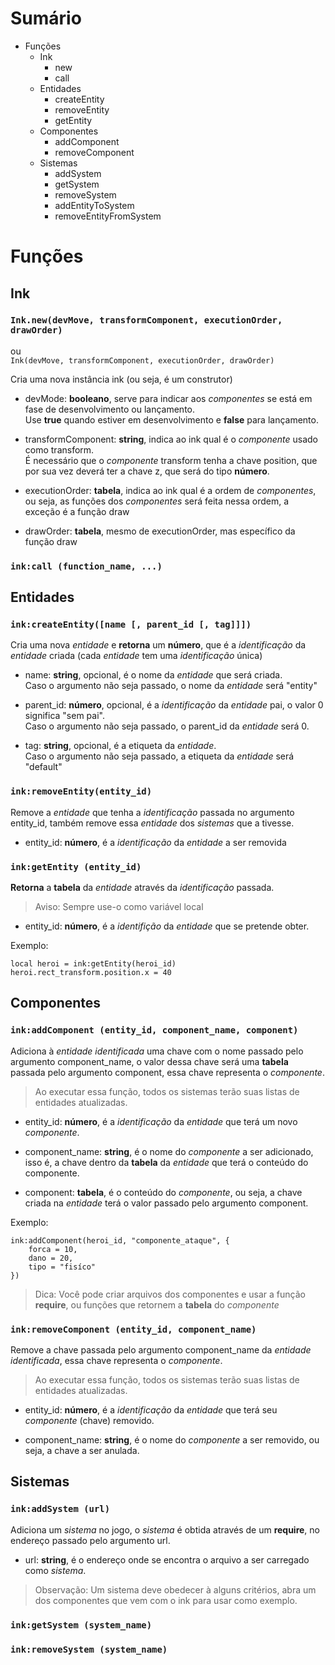 # Sumário
* Funções
    * Ink
        * new
        * call
    * Entidades
        * createEntity
        * removeEntity
        * getEntity
    * Componentes
        * addComponent
        * removeComponent
    * Sistemas
        * addSystem
        * getSystem
        * removeSystem
        * addEntityToSystem
        * removeEntityFromSystem

# Funções
## Ink
### `Ink.new(devMove, transformComponent, executionOrder, drawOrder)`  
ou  
`Ink(devMove, transformComponent, executionOrder, drawOrder)`  

Cria uma nova instância ink (ou seja, é um construtor)

* devMode: **booleano**, serve para indicar aos _componentes_ se está em fase de desenvolvimento ou lançamento.  
Use **true** quando estiver em desenvolvimento e **false** para lançamento.

* transformComponent: **string**, indica ao ink qual é o _componente_ usado como transform.  
É necessário que o _componente_ transform tenha a chave position, que por sua vez deverá ter a chave z, que será do tipo **número**.

* executionOrder: **tabela**, indica ao ink qual é a ordem de _componentes_, ou seja, as funções dos _componentes_ será feita nessa ordem, a exceção é a função draw

* drawOrder: **tabela**, mesmo de executionOrder, mas específico da função draw

### `ink:call (function_name, ...)`

## Entidades

### `ink:createEntity([name [, parent_id [, tag]]])`

Cria uma nova _entidade_ e **retorna** um **número**, que é a _identificação_ da _entidade_ criada (cada _entidade_ tem uma _identificação_ única)

* name: **string**, opcional, é o nome da _entidade_ que será criada.  
Caso o argumento não seja passado, o nome da _entidade_ será "entity"

* parent_id: **número**, opcional, é a _identificação_ da _entidade_ pai, o valor 0 significa "sem pai".  
Caso o argumento não seja passado, o parent_id da _entidade_ será 0.

* tag: **string**, opcional, é a etiqueta da _entidade_.  
Caso o argumento não seja passado, a etiqueta da _entidade_ será "default"


### `ink:removeEntity(entity_id)`

Remove a _entidade_ que tenha a _identificação_ passada no argumento   entity_id, também remove essa _entidade_ dos _sistemas_ que a tivesse.

* entity_id: **número**, é a _identificação_ da _entidade_ a ser removida


### `ink:getEntity (entity_id)`

**Retorna** a **tabela** da _entidade_ através da _identificação_ passada.
> Aviso: Sempre use-o como variável local

* entity_id: **número**, é a _identifição_ da _entidade_ que se pretende obter.

Exemplo:

    local heroi = ink:getEntity(heroi_id)
    heroi.rect_transform.position.x = 40

## Componentes

### `ink:addComponent (entity_id, component_name, component)`

Adiciona à _entidade_ _identificada_ uma chave com o nome passado pelo argumento component_name, o valor dessa chave será uma **tabela** passada pelo argumento component, essa chave representa o _componente_.
> Ao executar essa função, todos os sistemas terão suas listas de entidades atualizadas.

* entity_id: **número**, é a _identificação_ da _entidade_ que terá um novo _componente_.

* component_name: **string**, é o nome do _componente_ a ser adicionado, isso é, a chave dentro da **tabela** da _entidade_ que terá o conteúdo do componente.

* component: **tabela**, é o conteúdo do _componente_, ou seja, a chave criada na _entidade_ terá o valor passado pelo argumento component.

Exemplo:

    ink:addComponent(heroi_id, "componente_ataque", {
        forca = 10,
        dano = 20,
        tipo = "fisíco"
    })


> Dica: Você pode criar arquivos dos componentes e usar a função **require**, ou funções que retornem a **tabela** do _componente_

### `ink:removeComponent (entity_id, component_name)`

Remove a chave passada pelo argumento component_name da _entidade_ _identificada_, essa chave representa o _componente_.
> Ao executar essa função, todos os sistemas terão suas listas de entidades atualizadas.

* entity_id: **número**, é a _identificação_ da _entidade_ que terá seu _componente_ (chave) removido.

* component_name: **string**, é o nome do _componente_ a ser removido, ou seja, a chave a ser anulada.

## Sistemas

### `ink:addSystem (url)`

Adiciona um _sistema_ no jogo, o _sistema_ é obtida através de um **require**, no endereço passado pelo argumento url.

* url: **string**, é o endereço onde se encontra o arquivo a ser carregado como _sistema_.
> Observação: Um sistema deve obedecer à alguns critérios, abra um dos componentes que vem com o ink para usar como exemplo.

### `ink:getSystem (system_name)`

### `ink:removeSystem (system_name)`
